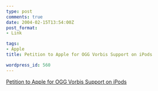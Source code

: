 ```yaml
---
type: post
comments: true
date: 2004-02-15T13:54:00Z
post_format:
- Link

tags:
- Apple
title: Petition to Apple for OGG Vorbis Support on iPods

wordpress_id: 560
---
```


[Petition to Apple for OGG Vorbis Support on iPods](http://www.petitiononline.com/appl1435/petition.html)
